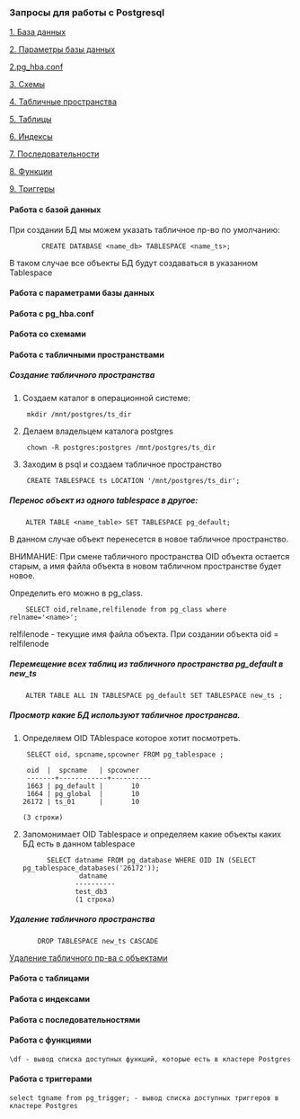 ### Запросы для работы с Postgresql 
[1. База данных](https://github.com/Aleksey-10081967/Postgresql-study/blob/main/psql_query/readme.md#Работа-с-базой-данных)

[2. Параметры базы данных](https://github.com/Aleksey-10081967/Postgresql-study/blob/main/psql_query/readme.md#Работа-с-Параметрами-базы-данных)

[2.pg_hba.conf](https://github.com/Aleksey-10081967/Postgresql-study/blob/main/psql_query/readme.md#Работа-с-pg_hba.conf)

[3. Схемы](https://github.com/Aleksey-10081967/Postgresql-study/blob/main/psql_query/readme.md#Работа-со-схемами)

[4. Табличные пространства](https://github.com/Aleksey-10081967/Postgresql-study/blob/main/psql_query/readme.md#Работа-с-табличными-пространствами)

[5. Таблицы](https://github.com/Aleksey-10081967/Postgresql-study/blob/main/psql_query/readme.md#Работа-с-таблицами)

[6. Индексы](https://github.com/Aleksey-10081967/Postgresql-study/blob/main/psql_query/readme.md#Работа-с-индексами)

[7. Последовательности](https://github.com/Aleksey-10081967/Postgresql-study/blob/main/psql_query/readme.md#Работа-с-последовательностями)

[8. Функции](https://github.com/Aleksey-10081967/Postgresql-study/blob/main/psql_query/readme.md#Работа-с-функциями)

[9. Триггеры](https://github.com/Aleksey-10081967/Postgresql-study/blob/main/psql_query/readme.md#Работа-с-триггерами)

#### Работа с базой данных



При создании БД мы можем указать табличное пр-во по умолчанию:

            CREATE DATABASE <name_db> TABLESPACE <name_ts>;
 
В таком случае все объекты БД будут создаваться в указанном Tablespace

#### Работа с параметрами базы данных

#### Работа с pg_hba.conf

#### Работа со схемами

#### Работа с табличными пространствами

##### Создание табличного пространства
1. Создаем каталог в операционной системе:
        
        mkdir /mnt/postgres/ts_dir
  
2. Делаем владельцем каталога postgres

        chown -R postgres:postgres /mnt/postgres/ts_dir

3. Заходим в psql и создаем табличное пространство

        CREATE TABLESPACE ts LOCATION '/mnt/postgres/ts_dir';
        
 
##### Перенос объект из одного tablespace в другое:

        ALTER TABLE <name_table> SET TABLESPACE pg_default;
    
В данном случае объект перенесется в новое табличное пространство.

ВНИМАНИЕ:
При смене табличного пространства OID объекта остается старым, а имя файла объекта в новом табличном пространстве будет новое.

Определить его можно в pg_class.

        SELECT oid,relname,relfilenode from pg_class where relname='<name>';

relfilenode - текущие имя файла объекта.
При создании объекта oid = relfilenode

##### Перемещение всех таблиц из табличного пространства pg_default в new_ts

        ALTER TABLE ALL IN TABLESPACE pg_default SET TABLESPACE new_ts ; 
        
##### Просмотр какие БД используют табличное пространсва.

1. Определяем OID TAblespace которое хотит посмотреть.

        SELECT oid, spcname,spcowner FROM pg_tablespace ;
        
        oid  |  spcname   | spcowner 
        -------+------------+----------
        1663 | pg_default |       10
        1664 | pg_global  |       10
       26172 | ts_01      |       10
       
       (3 строки)

2. Запомонимает OID Tablespace и определяем какие объекты каких БД есть в данном tablespace

             SELECT datname FROM pg_database WHERE OID IN (SELECT pg_tablespace_databases('26172'));
                     datname  
                    ----------
                    test_db3
                    (1 строка)
 
##### Удаление табличного пространства

           DROP TABLESPACE new_ts CASCADE 

[Удаление табличного пр-ва с объектами](https://github.com/Aleksey-10081967/Postgresql-study/blob/main/psql_query/tbs/drop_tablespace.md)

#### Работа с таблицами

#### Работа с индексами

#### Работа с последовательностями

#### Работа с функциями

    \df - вывод списка доступных функций, которые есть в кластере Postgres


#### Работа с триггерами

    select tgname from pg_trigger; - вывод списка доступных триггеров в кластере Postgres

